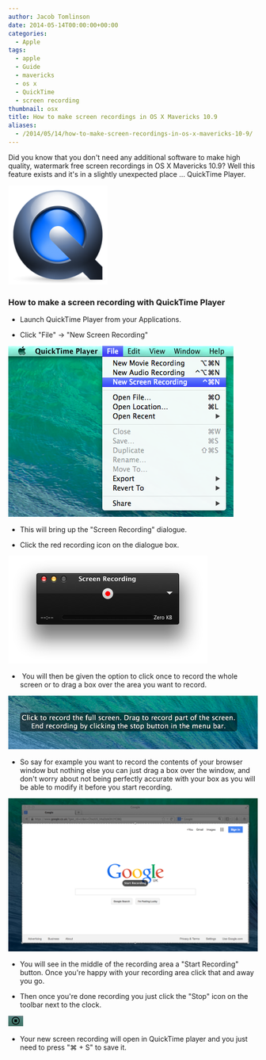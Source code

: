```yaml
---
author: Jacob Tomlinson
date: 2014-05-14T00:00:00+00:00
categories:
  - Apple
tags:
  - apple
  - Guide
  - mavericks
  - os x
  - QuickTime
  - screen recording
thumbnail: osx
title: How to make screen recordings in OS X Mavericks 10.9
aliases:
  - /2014/05/14/how-to-make-screen-recordings-in-os-x-mavericks-10-9/
---
```



Did you know that you don't need any additional software to make high quality, watermark free screen recordings in OS X Mavericks 10.9? Well this feature exists and it's in a slightly unexpected place &#8230; QuickTime Player.

![Quicktime](2ssWcvx.png)

### How to make a screen recording with QuickTime Player

*   Launch QuickTime Player from your Applications.

*   Click "File" -> "New Screen Recording"

![Screen Recording](AgJusib.png)

*   This will bring up the "Screen Recording" dialogue.

*   Click the red recording icon on the dialogue box.

![Screen Recording](dRL5kb5.png)

*    You will then be given the option to click once to record the whole screen or to drag a box over the area you want to record.

![Screen Recording](HuwO5Ws.png)

*   So say for example you want to record the contents of your browser window but nothing else you can just drag a box over the window, and don't worry about not being perfectly accurate with your box as you will be able to modify it before you start recording.

![Screen Recording](gM7rjVL.png)

*   You will see in the middle of the recording area a "Start Recording" button. Once you're happy with your recording area click that and away you go.

*   Then once you're done recording you just click the "Stop" icon on the toolbar next to the clock.

![Screen Recording](uys0LDD.png)

*   Your new screen recording will open in QuickTime player and you just need to press "&#8984; + S" to save it.
